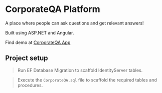 # CorporateQA Platform

A place where people can ask questions and get relevant answers!

Built using ASP.NET and Angular.

Find demo at [CorporateQA App](https://corporateqa.herokuapp.com)
 
## Project setup
> Run EF Database Migration to scaffold IdentityServer tables.

> Execute the `CorporateQA.sql` file to scaffold the required tables and procedures.
